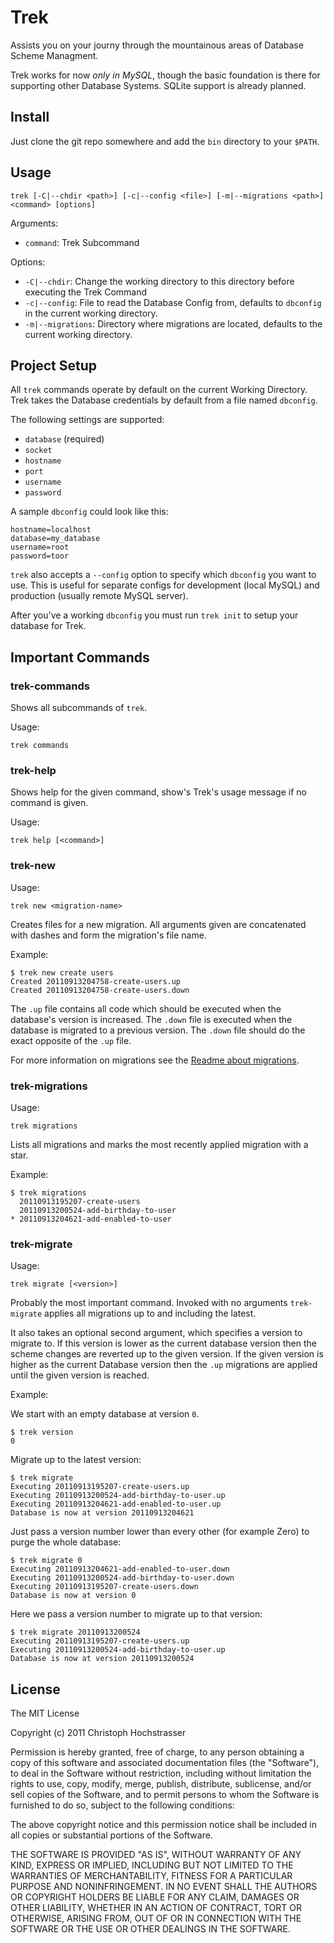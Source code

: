 Trek
====

Assists you on your journy through the mountainous areas of Database
Scheme Managment.

Trek works for now *only in MySQL*, though the basic foundation
is there for supporting other Database Systems. SQLite support is
already planned.

Install
-------

Just clone the git repo somewhere and add the `bin` directory to your `$PATH`.

Usage
-----

    trek [-C|--chdir <path>] [-c|--config <file>] [-m|--migrations <path>] <command> [options]

Arguments:

 * `command`: Trek Subcommand

Options:

 * `-C|--chdir`: Change the working directory to this directory
   before executing the Trek Command
 * `-c|--config`: File to read the Database Config from, defaults to
   `dbconfig` in the current working directory.
 * `-m|--migrations`: Directory where migrations are located, defaults
   to the current working directory.

Project Setup
-------------

All `trek` commands operate by default on the current Working Directory.
Trek takes the Database credentials by default from a file named
`dbconfig`.

The following settings are supported:

 * `database` (required)
 * `socket`
 * `hostname`
 * `port`
 * `username`
 * `password`

A sample `dbconfig` could look like this:

    hostname=localhost
    database=my_database
    username=root
    password=toor

`trek` also accepts a `--config` option to specify which `dbconfig` you
want to use. This is useful for separate configs for development (local
MySQL) and production (usually remote MySQL server).

After you've a working `dbconfig` you must run `trek init` to setup your
database for Trek.

Important Commands
------------------

### trek-commands

Shows all subcommands of `trek`.

Usage:

    trek commands

### trek-help

Shows help for the given command, show's Trek's usage message if no
command is given.

Usage:

    trek help [<command>]

### trek-new

Usage:
    
    trek new <migration-name>

Creates files for a new migration. All arguments given are concatenated
with dashes and form the migration's file name.

Example:

    $ trek new create users
    Created 20110913204758-create-users.up
    Created 20110913204758-create-users.down

The `.up` file contains all code which should be executed when the
database's version is increased. The `.down` file is executed when
the database is migrated to a previous version. The `.down` file
should do the exact opposite of the `.up` file.

For more information on migrations see the [Readme about migrations](docs/migrations.md).

### trek-migrations

Usage:

    trek migrations

Lists all migrations and marks the most recently applied migration
with a star.

Example:

    $ trek migrations
      20110913195207-create-users
      20110913200524-add-birthday-to-user
    * 20110913204621-add-enabled-to-user

### trek-migrate

Usage:

    trek migrate [<version>]

Probably the most important command. Invoked with no arguments
`trek-migrate` applies all migrations up to and including the latest.

It also takes an optional second argument, which specifies a version
to migrate to. If this version is lower as the current database version
then the scheme changes are reverted up to the given version. If the
given version is higher as the current Database version then the `.up`
migrations are applied until the given version is reached.

Example:

We start with an empty database at version `0`.

    $ trek version
    0

Migrate up to the latest version:

    $ trek migrate
    Executing 20110913195207-create-users.up
    Executing 20110913200524-add-birthday-to-user.up
    Executing 20110913204621-add-enabled-to-user.up
    Database is now at version 20110913204621

Just pass a version number lower than every other (for example Zero) to 
purge the whole database:

    $ trek migrate 0
    Executing 20110913204621-add-enabled-to-user.down
    Executing 20110913200524-add-birthday-to-user.down
    Executing 20110913195207-create-users.down
    Database is now at version 0

Here we pass a version number to migrate up to that version:

    $ trek migrate 20110913200524
    Executing 20110913195207-create-users.up
    Executing 20110913200524-add-birthday-to-user.up
    Database is now at version 20110913200524

## License

The MIT License

Copyright (c) 2011 Christoph Hochstrasser

Permission is hereby granted, free of charge, to any person obtaining a copy
of this software and associated documentation files (the "Software"), to deal
in the Software without restriction, including without limitation the rights
to use, copy, modify, merge, publish, distribute, sublicense, and/or sell
copies of the Software, and to permit persons to whom the Software is
furnished to do so, subject to the following conditions:

The above copyright notice and this permission notice shall be included in
all copies or substantial portions of the Software.

THE SOFTWARE IS PROVIDED "AS IS", WITHOUT WARRANTY OF ANY KIND, EXPRESS OR
IMPLIED, INCLUDING BUT NOT LIMITED TO THE WARRANTIES OF MERCHANTABILITY,
FITNESS FOR A PARTICULAR PURPOSE AND NONINFRINGEMENT. IN NO EVENT SHALL THE
AUTHORS OR COPYRIGHT HOLDERS BE LIABLE FOR ANY CLAIM, DAMAGES OR OTHER
LIABILITY, WHETHER IN AN ACTION OF CONTRACT, TORT OR OTHERWISE, ARISING FROM,
OUT OF OR IN CONNECTION WITH THE SOFTWARE OR THE USE OR OTHER DEALINGS IN
THE SOFTWARE.
